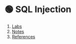 # 🟢 SQL Injection
1. [Labs](contents/labs.md)             
2. [Notes](contents/notes.md)           
3. [References](contents/references.md)  
